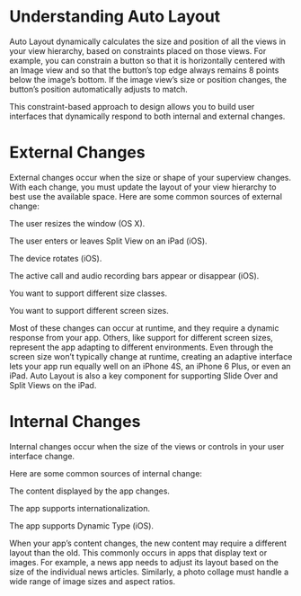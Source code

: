 # Understanding Auto Layout
Auto Layout dynamically calculates the size and position of all the views in your view hierarchy, based on constraints placed on those views. For example, you can constrain a button so that it is horizontally centered with an Image view and so that the button’s top edge always remains 8 points below the image’s bottom. If the image view’s size or position changes, the button’s position automatically adjusts to match.

This constraint-based approach to design allows you to build user interfaces that dynamically respond to both internal and external changes.

# External Changes
External changes occur when the size or shape of your superview changes. With each change, you must update the layout of your view hierarchy to best use the available space. Here are some common sources of external change:

The user resizes the window (OS X).

The user enters or leaves Split View on an iPad (iOS).

The device rotates (iOS).

The active call and audio recording bars appear or disappear (iOS).

You want to support different size classes.

You want to support different screen sizes.

Most of these changes can occur at runtime, and they require a dynamic response from your app. Others, like support for different screen sizes, represent the app adapting to different environments. Even through the screen size won’t typically change at runtime, creating an adaptive interface lets your app run equally well on an iPhone 4S, an iPhone 6 Plus, or even an iPad. Auto Layout is also a key component for supporting Slide Over and Split Views on the iPad.

# Internal Changes
Internal changes occur when the size of the views or controls in your user interface change.

Here are some common sources of internal change:

The content displayed by the app changes.

The app supports internationalization.

The app supports Dynamic Type (iOS).

When your app’s content changes, the new content may require a different layout than the old. This commonly occurs in apps that display text or images. For example, a news app needs to adjust its layout based on the size of the individual news articles. Similarly, a photo collage must handle a wide range of image sizes and aspect ratios.
